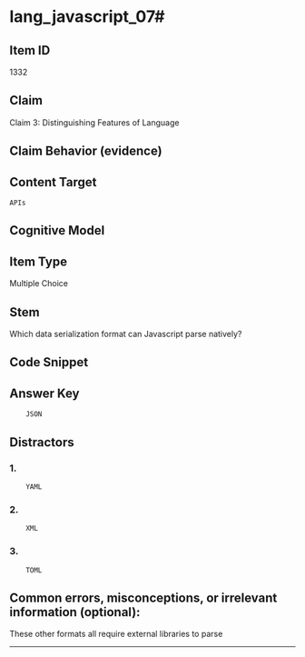 # lang_javascript_07#

## Item ID
1332

## Claim
Claim 3: Distinguishing Features of Language

## Claim Behavior (evidence)


## Content Target
`APIs`

## Cognitive Model


## Item Type
Multiple Choice

## Stem
Which data serialization format can Javascript parse natively?

## Code Snippet


## Answer Key

```
    JSON
```

## Distractors

### 1.
```
    YAML
```

### 2.

```
    XML
```

### 3.
```
    TOML
```

## Common errors, misconceptions, or irrelevant information (optional):

These other formats all require external libraries to parse

---